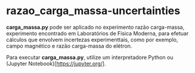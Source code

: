 # razao_carga_massa-uncertainties

**carga_massa.py** pode ser aplicado no experimento razão carga-massa, experimento encontrado em Laboratórios de Física Moderna, para efetuar cálculos que envolvem incertezas experimenttais, como por exemplo, campo magnético e razão carga-massa do elétron.

Para executar **carga_massa.py**, utilize um interpretadore Python ou (Jupyter Notebook)[https://jupyter.org/]. 
